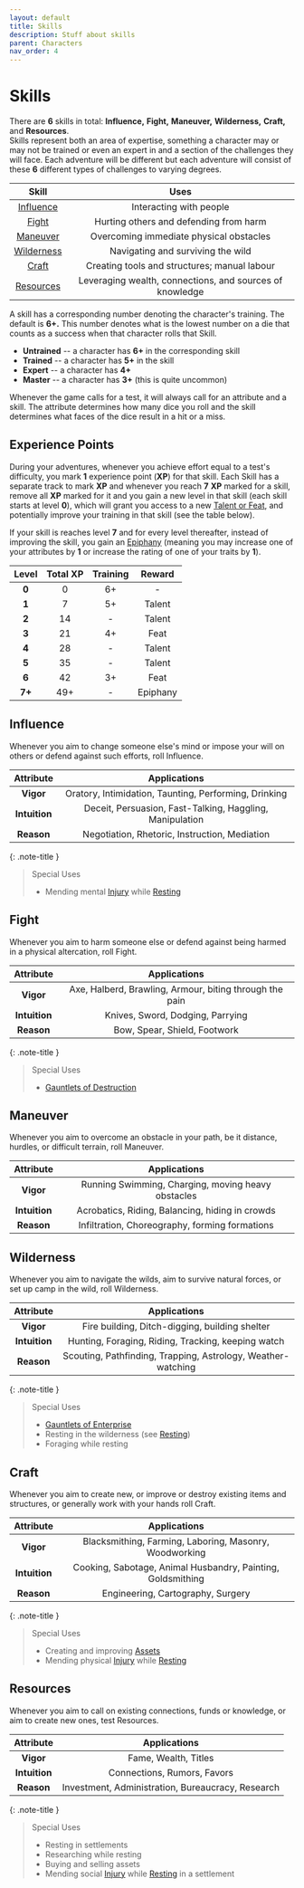 ```yaml
---
layout: default
title: Skills
description: Stuff about skills
parent: Characters
nav_order: 4
---
```


# Skills

There are **6** skills in total: **Influence,** **Fight,** **Maneuver,** **Wilderness,** **Craft,** and **Resources**.  
Skills represent both an area of expertise, something a character may or may not be trained or even an expert in and a section of the challenges they will face. Each adventure will be different but each adventure will consist of these **6** different types of challenges to varying degrees.

|           Skill           |                           Uses                            |
|:-------------------------:|:---------------------------------------------------------:|
|  [Influence](#influence)  |                  Interacting with people                  |
|      [Fight](#fight)      |          Hurting others and defending from harm           |
|   [Maneuver](#maneuver)   |          Overcoming immediate physical obstacles          |
| [Wilderness](#wilderness) |             Navigating and surviving the wild             |
|      [Craft](#craft)      |       Creating tools and structures; manual labour        |
|  [Resources](#resources)  | Leveraging wealth, connections, and sources of knowledge  |

A skill has a corresponding number denoting the character's training. The default is **6+.** This number denotes what is the lowest number on a die that counts as a success when that character rolls that Skill.

- **Untrained** -- a character has **6+** in the corresponding skill
- **Trained** -- a character has **5+** in the skill
- **Expert** -- a character has **4+**
- **Master** -- a character has **3+** (this is quite uncommon)

Whenever the game calls for a test, it will always call for an attribute and a skill. The attribute determines how many dice you roll and the skill determines what faces of the dice result in a hit or a miss.


## Experience Points

During your adventures, whenever you achieve effort equal to a test's difficulty, you mark **1** experience point (**XP**) for that skill. Each Skill has a separate track to mark **XP** and whenever you reach **7** **XP** marked for a skill, remove all **XP** marked for it and you gain a new level in that skill (each skill starts at level **0**), which will grant you access to a new [Talent or Feat](talents-&-feats), and potentially improve your training in that skill (see the table below).

If your skill is reaches level **7** and for every level thereafter, instead of improving the skill, you gain an [Epiphany](../playing-the-game/advancement#epiphanies) (meaning you may increase one of your attributes by **1** or increase the rating of one of your traits by **1**).

| Level  | Total XP | Training |  Reward  |
|:------:|:--------:|:--------:|:--------:|
| **0**  |    0     |    6+    |    -     |
| **1**  |    7     |    5+    |  Talent  |
| **2**  |    14    |    -     |  Talent  |
| **3**  |    21    |    4+    |   Feat   |
| **4**  |    28    |    -     |  Talent  |
| **5**  |    35    |    -     |  Talent  |
| **6**  |    42    |    3+    |   Feat   |
| **7+** |   49+    |    -     | Epiphany |


## Influence

Whenever you aim to change someone else's mind or impose your will on others or defend against such efforts, roll Influence.

|    Attribute    |                        Applications                        |
|:---------------:|:----------------------------------------------------------:|
|    **Vigor**    |   Oratory, Intimidation, Taunting, Performing, Drinking    |
|  **Intuition**  |  Deceit, Persuasion, Fast-Talking, Haggling, Manipulation  |
|   **Reason**    |       Negotiation, Rhetoric, Instruction, Mediation        |

{: .note-title }
> Special Uses
>
> - Mending mental [Injury](../playing-the-game/injury-&-misfortune#injury) while [Resting](../playing-the-game/resting#recovering)


## Fight

Whenever you aim to harm someone else or defend against being harmed in a physical altercation, roll Fight.

|   Attribute   |                      Applications                       |
|:-------------:|:-------------------------------------------------------:|
|   **Vigor**   | Axe, Halberd, Brawling, Armour, biting through the pain |
| **Intuition** |            Knives, Sword, Dodging, Parrying             |
|  **Reason**   |              Bow, Spear, Shield, Footwork               |

{: .note-title }
> Special Uses
>
> - [Gauntlets of Destruction](../playing-the-game/gauntlets#gauntlet-of-destruction)


## Maneuver

Whenever you aim to overcome an obstacle in your path, be it distance, hurdles, or difficult terrain, roll Maneuver.

|   Attribute   |                    Applications                    |
|:-------------:|:--------------------------------------------------:|
|   **Vigor**   | Running Swimming, Charging, moving heavy obstacles |
| **Intuition** |  Acrobatics, Riding, Balancing, hiding in crowds   |
|  **Reason**   |   Infiltration, Choreography, forming formations   |


## Wilderness

Whenever you aim to navigate the wilds, aim to survive natural forces, or set up camp in the wild, roll Wilderness.

|   Attribute   |                         Applications                         |
|:-------------:|:------------------------------------------------------------:|
|   **Vigor**   |        Fire building, Ditch-digging, building shelter        |
| **Intuition** |      Hunting, Foraging, Riding, Tracking, keeping watch      |
|  **Reason**   | Scouting, Pathfinding, Trapping, Astrology, Weather-watching |

{: .note-title }
> Special Uses
>
> - [Gauntlets of Enterprise](../playing-the-game/gauntlets#gauntlet-of-enterprise)
> - Resting in the wilderness (see [Resting](../playing-the-game/resting#making-camp))
> - Foraging while resting


## Craft

Whenever you aim to create new, or improve or destroy existing items and structures, or generally work with your hands roll Craft.

|   Attribute   |                        Applications                         |
|:-------------:|:-----------------------------------------------------------:|
|   **Vigor**   |   Blacksmithing, Farming, Laboring, Masonry, Woodworking    |
| **Intuition** | Cooking, Sabotage, Animal Husbandry, Painting, Goldsmithing |
|  **Reason**   |              Engineering, Cartography, Surgery              |

{: .note-title }
> Special Uses
>
> - Creating and improving [Assets](../playing-the-game/assets)
> - Mending physical [Injury](../playing-the-game/injury-&-misfortune#injury) while [Resting](../playing-the-game/resting#recovering)


## Resources

Whenever you aim to call on existing connections, funds or knowledge, or aim to create new ones, test Resources.

|   Attribute   |                   Applications                    |
|:-------------:|:-------------------------------------------------:|
|   **Vigor**   |               Fame, Wealth, Titles                |
| **Intuition** |            Connections, Rumors, Favors            |
|  **Reason**   | Investment, Administration, Bureaucracy, Research |

{: .note-title }
> Special Uses
>
> - Resting in settlements
> - Researching while resting
> - Buying and selling assets
> - Mending social [Injury](../playing-the-game/injury-&-misfortune#injury) while [Resting](../playing-the-game/resting#recovering) in a settlement
